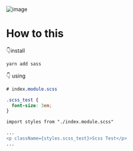 ![image](https://user-images.githubusercontent.com/10850034/105709145-b007e400-5f58-11eb-9e1c-35dc3ae3c5c7.png)



# How to this

👇install
```bash
yarn add sass
```

👇 using 

```scss
# index.module.scss

.scss_test {
  font-size: 3em;
}

```

```diff
import styles from "./index.module.scss"

...
<p className={styles.scss_test}>Scss Test</p>
...

```
